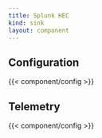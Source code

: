 ```yaml
---
title: Splunk HEC
kind: sink
layout: component
---
```


## Configuration

{{< component/config >}}

## Telemetry

{{< component/config >}}
